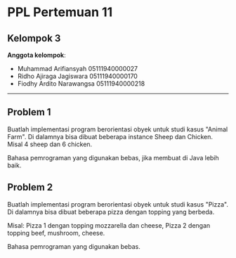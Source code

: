 # PPL Pertemuan 11
## Kelompok 3

**Anggota kelompok**:

- Muhammad Arifiansyah	05111940000027
- Ridho Ajiraga Jagiswara	05111940000170
- Fiodhy Ardito Narawangsa	05111940000218
---
## Problem 1

Buatlah implementasi program berorientasi obyek untuk studi kasus "Animal Farm". Di dalamnya bisa dibuat beberapa instance Sheep dan Chicken. Misal 4 sheep dan 6 chicken.

Bahasa pemrograman yang digunakan bebas, jika membuat di Java lebih baik.

## Problem 2

Buatlah implementasi program berorientasi obyek untuk studi kasus "Pizza". Di dalamnya bisa dibuat beberapa pizza dengan topping yang berbeda.

Misal: Pizza 1 dengan topping mozzarella dan cheese, Pizza 2 dengan topping beef, mushroom, cheese.

Bahasa pemrograman yang digunakan bebas.
